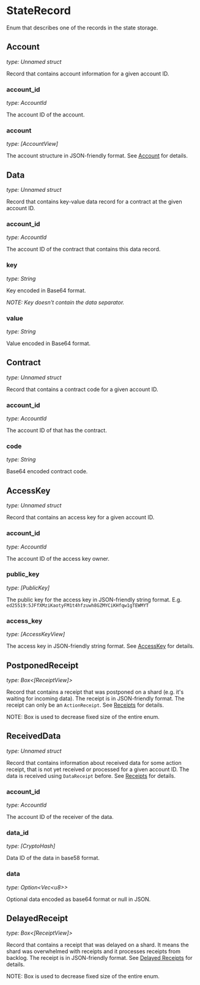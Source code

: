 # StateRecord

Enum that describes one of the records in the state storage.

## Account

_type: Unnamed struct_

Record that contains account information for a given account ID.

### account_id

_type: AccountId_

The account ID of the account.

### account

_type: [AccountView]_

The account structure in JSON-friendly format. See [Account](../DataStructures/Account.md) for details.


## Data

_type: Unnamed struct_

Record that contains key-value data record for a contract at the given account ID.

### account_id

_type: AccountId_

The account ID of the contract that contains this data record.

### key

_type: String_

Key encoded in Base64 format.

_NOTE: Key doesn't contain the data separator._

### value

_type: String_

Value encoded in Base64 format.


## Contract

_type: Unnamed struct_

Record that contains a contract code for a given account ID.

### account_id

_type: AccountId_

The account ID of that has the contract.

### code

_type: String_

Base64 encoded contract code.


## AccessKey

_type: Unnamed struct_

Record that contains an access key for a given account ID.

### account_id

_type: AccountId_

The account ID of the access key owner.

### public_key

_type: [PublicKey]_

The public key for the access key in JSON-friendly string format. E.g. `ed25519:5JFfXMziKaotyFM1t4hfzuwh8GZMYCiKHfqw1gTEWMYT`

### access_key

_type: [AccessKeyView]_

The access key in JSON-friendly string format. See [AccessKey](../DataStructures/AccessKey.md) for details.


## PostponedReceipt

_type: Box<[ReceiptView]>_

Record that contains a receipt that was postponed on a shard (e.g. it's waiting for incoming data).
The receipt is in JSON-friendly format. The receipt can only be an `ActionReceipt`. See [Receipts](../RuntimeSpec/Receipts.md) for details.

NOTE: Box is used to decrease fixed size of the entire enum.


## ReceivedData

_type: Unnamed struct_

Record that contains information about received data for some action receipt, that is not yet received or processed for a given account ID.
The data is received using `DataReceipt` before. See [Receipts](../RuntimeSpec/Receipts.md) for details.

### account_id

_type: AccountId_

The account ID of the receiver of the data.

### data_id

_type: [CryptoHash]_

Data ID of the data in base58 format.

### data

_type: Option\<Vec\<u8\>\>_

Optional data encoded as base64 format or null in JSON.


## DelayedReceipt

_type: Box<[ReceiptView]>_

Record that contains a receipt that was delayed on a shard. It means the shard was overwhelmed with receipts and it processes receipts from backlog.
The receipt is in JSON-friendly format.  See [Delayed Receipts](../RuntimeSpec/Components/RuntimeCrate.md#delayed-receipts) for details.

NOTE: Box is used to decrease fixed size of the entire enum.


